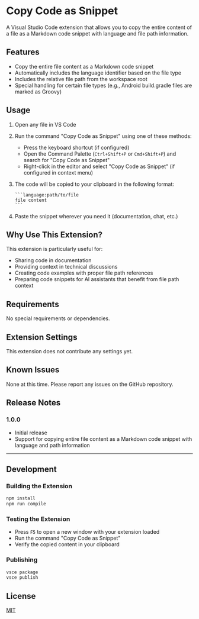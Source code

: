 # Copy Code as Snippet

A Visual Studio Code extension that allows you to copy the entire content of a file as a Markdown code snippet with language and file path information.

## Features

- Copy the entire file content as a Markdown code snippet
- Automatically includes the language identifier based on the file type
- Includes the relative file path from the workspace root
- Special handling for certain file types (e.g., Android build.gradle files are marked as Groovy)

## Usage

1. Open any file in VS Code
2. Run the command "Copy Code as Snippet" using one of these methods:

   - Press the keyboard shortcut (if configured)
   - Open the Command Palette (`Ctrl+Shift+P` or `Cmd+Shift+P`) and search for "Copy Code as Snippet"
   - Right-click in the editor and select "Copy Code as Snippet" (if configured in context menu)

3. The code will be copied to your clipboard in the following format:

   ````
   ```language:path/to/file
   file content
   ```
   ````

4. Paste the snippet wherever you need it (documentation, chat, etc.)

## Why Use This Extension?

This extension is particularly useful for:

- Sharing code in documentation
- Providing context in technical discussions
- Creating code examples with proper file path references
- Preparing code snippets for AI assistants that benefit from file path context

## Requirements

No special requirements or dependencies.

## Extension Settings

This extension does not contribute any settings yet.

## Known Issues

None at this time. Please report any issues on the GitHub repository.

## Release Notes

### 1.0.0

- Initial release
- Support for copying entire file content as a Markdown code snippet with language and path information

---

## Development

### Building the Extension

```bash
npm install
npm run compile
```

### Testing the Extension

- Press `F5` to open a new window with your extension loaded
- Run the command "Copy Code as Snippet"
- Verify the copied content in your clipboard

### Publishing

```bash
vsce package
vsce publish
```

## License

[MIT](LICENSE)
